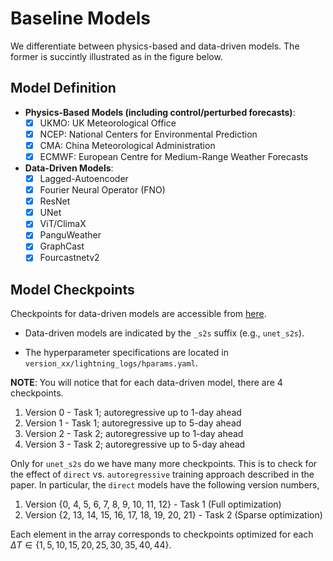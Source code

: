 # Baseline Models
We differentiate between physics-based and data-driven models. The former is succintly illustrated as in the figure below. 

## Model Definition
- __Physics-Based Models (including control/perturbed forecasts)__:
    - [x] UKMO: UK Meteorological Office
    - [x] NCEP: National Centers for Environmental Prediction
    - [x] CMA: China Meteorological Administration
    - [x] ECMWF: European Centre for Medium-Range Weather Forecasts

- __Data-Driven Models__:
    - [x] Lagged-Autoencoder
    - [x] Fourier Neural Operator (FNO)
    - [x] ResNet
    - [x] UNet
    - [x] ViT/ClimaX
    - [x] PanguWeather
    - [x] GraphCast
    - [x] Fourcastnetv2

## Model Checkpoints
Checkpoints for data-driven models are accessible from [here](https://huggingface.co/datasets/LEAP/ChaosBench/tree/main/logs).

- Data-driven models are indicated by the `_s2s` suffix (e.g., `unet_s2s`). 

- The hyperparameter specifications are located in `version_xx/lightning_logs/hparams.yaml`.
    
__NOTE__: You will notice that for each data-driven model, there are 4 checkpoints. 

1. Version 0 - Task 1; autoregressive up to 1-day ahead
2. Version 1 - Task 1; autoregressive up to 5-day ahead
3. Version 2 - Task 2; autoregressive up to 1-day ahead
4. Version 3 - Task 2; autoregressive up to 5-day ahead

Only for `unet_s2s` do we have many more checkpoints. This is to check for the effect of `direct` vs. `autoregressive` training approach described in the paper. In particular, the `direct` models have the following version numbers,
1. Version {0, 4, 5, 6, 7, 8, 9, 10, 11, 12} - Task 1 (Full optimization)
2. Version {2, 13, 14, 15, 16, 17, 18, 19, 20, 21} - Task 2 (Sparse optimization)

Each element in the array corresponds to checkpoints optimized for each $\Delta T \in \{1, 5, 10, 15, 20, 25, 30, 35, 40, 44\}$.